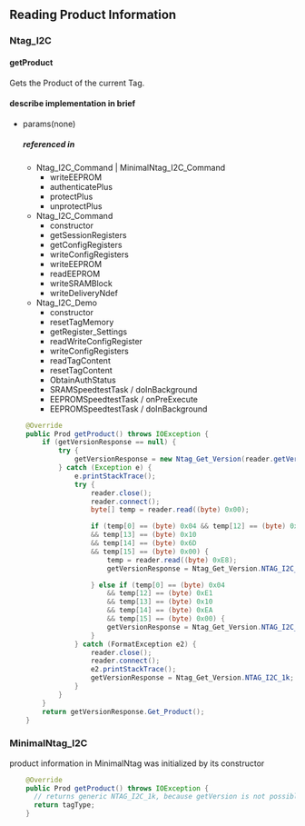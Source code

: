 

## Reading Product Information

### Ntag_I2C
#### getProduct
Gets the Product of the current Tag.
#### describe implementation in brief
- params(none)
	##### referenced in
	- Ntag_I2C_Command | MinimalNtag_I2C_Command
		- writeEEPROM
		- authenticatePlus
		- protectPlus
		- unprotectPlus
	- Ntag_I2C_Command 
		-  constructor
		- getSessionRegisters
		- getConfigRegisters
		- writeConfigRegisters
		- writeEEPROM
		- readEEPROM
		- writeSRAMBlock
		- writeDeliveryNdef
	- Ntag_I2C_Demo
		- constructor
		- resetTagMemory
		- getRegister_Settings
		- readWriteConfigRegister
		- writeConfigRegisters
		- readTagContent
		- resetTagContent
		- ObtainAuthStatus
		- SRAMSpeedtestTask / doInBackground
		- EEPROMSpeedtestTask / onPreExecute
		- EEPROMSpeedtestTask / doInBackground
```java
	@Override  
	public Prod getProduct() throws IOException {  
		if (getVersionResponse == null) {  
			try {  
				getVersionResponse = new Ntag_Get_Version(reader.getVersion());  
			} catch (Exception e) {  
				e.printStackTrace();  
				try {  
					reader.close();  
					reader.connect();  
					byte[] temp = reader.read((byte) 0x00);  

					if (temp[0] == (byte) 0x04 && temp[12] == (byte) 0xE1  
					&& temp[13] == (byte) 0x10  
					&& temp[14] == (byte) 0x6D  
					&& temp[15] == (byte) 0x00) {  
						temp = reader.read((byte) 0xE8);  
						getVersionResponse = Ntag_Get_Version.NTAG_I2C_1k;  

					} else if (temp[0] == (byte) 0x04  
						&& temp[12] == (byte) 0xE1  
						&& temp[13] == (byte) 0x10  
						&& temp[14] == (byte) 0xEA  
						&& temp[15] == (byte) 0x00) {  
						getVersionResponse = Ntag_Get_Version.NTAG_I2C_2k;  
					}  
				} catch (FormatException e2) {  
					reader.close();  
					reader.connect();  
					e2.printStackTrace();  
					getVersionResponse = Ntag_Get_Version.NTAG_I2C_1k;  
				}  
			}  
		}  
		return getVersionResponse.Get_Product();  
	}
```

### MinimalNtag_I2C
product information in MinimalNtag was initialized by its constructor
```java
	@Override  
	public Prod getProduct() throws IOException {  
	  // returns generic NTAG_I2C_1k, because getVersion is not possible  
	  return tagType;  
	}
```
 
<!--stackedit_data:
eyJoaXN0b3J5IjpbNDM5NzM4ODU4XX0=
-->